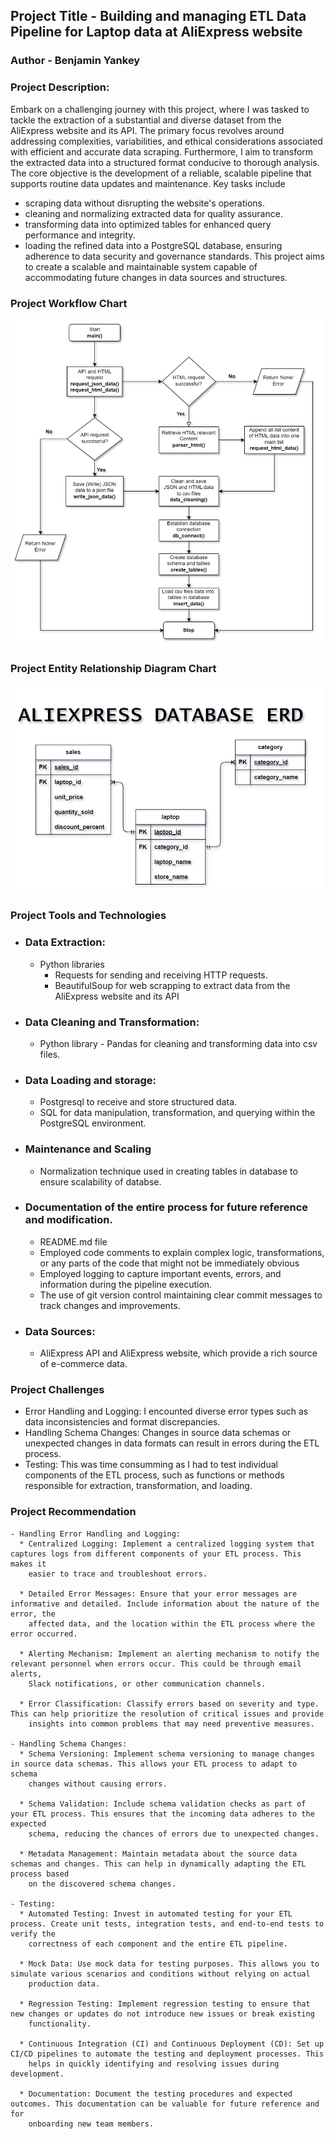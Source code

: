 ## Project Title - Building and managing ETL Data Pipeline for Laptop data at AliExpress website
  ### Author - Benjamin Yankey 
  
  ### Project Description: 
  Embark on a challenging journey with this project, where I was tasked to tackle the extraction of a substantial and diverse dataset from the AliExpress website and its API. The primary focus revolves around addressing complexities, variabilities, and ethical considerations associated with efficient and accurate data scraping. Furthermore, I aim to transform the extracted data into a structured format conducive to thorough analysis. The core objective is the development of a reliable, scalable pipeline that supports routine data updates and maintenance. 
  Key tasks include 
  - scraping data without disrupting the website's operations.
  - cleaning and normalizing extracted data for quality assurance.
  - transforming data into optimized tables for enhanced query performance and integrity.
  - loading the refined data into a PostgreSQL database, ensuring adherence to data security and governance standards.
  This project aims to create a scalable and maintainable system capable of accommodating future changes in data sources and structures.

### Project Workflow Chart
  <img src="images/ALiExpress_Flow_Chart.jpg" alt="AliExpress flow chart" width="500"/>

### Project Entity Relationship Diagram Chart
  <img src="images/ALIEXPRESS ERD.jpg" alt="AliExpress ERD" width="500"/>

### Project Tools and Technologies
  - ### Data Extraction:
    *  Python libraries
       * Requests for sending and receiving  HTTP requests. 
       * BeautifulSoup for web scrapping to extract data from the AliExpress website and its API
  - ### Data Cleaning and Transformation:
    * Python library - Pandas for cleaning and transforming data into csv files.
  
  - ### Data Loading and storage:
    * Postgresql to receive and store structured data.
    * SQL for data manipulation, transformation, and querying within the PostgreSQL environment.
      
  - ### Maintenance and Scaling
    * Normalization technique used in creating tables in database to ensure scalability of databse.
      
  - ### Documentation of the entire process for future reference and modification.
    * README.md file
    * Employed code comments to explain complex logic, transformations, or any parts of the code that might not be immediately obvious
    * Employed logging to capture important events, errors, and information during the pipeline execution.
    * The use of git version control maintaining clear commit messages to track changes and improvements.
    
  - ### Data Sources:
    * AliExpress API and AliExpress website, which provide a rich source of e-commerce data.
### Project Challenges
  - Error Handling and Logging: I encounted diverse error types such as data inconsistencies and format discrepancies.
  - Handling Schema Changes: Changes in source data schemas or unexpected changes in data formats can result in errors during the ETL process.
  - Testing: This was time consumming as I had to test individual components of the ETL process, such as functions or methods responsible for extraction, transformation, and loading.
### Project Recommendation
    - Handling Error Handling and Logging:
      * Centralized Logging: Implement a centralized logging system that captures logs from different components of your ETL process. This makes it 
        easier to trace and troubleshoot errors.

      * Detailed Error Messages: Ensure that your error messages are informative and detailed. Include information about the nature of the error, the 
        affected data, and the location within the ETL process where the error occurred.

      * Alerting Mechanism: Implement an alerting mechanism to notify the relevant personnel when errors occur. This could be through email alerts, 
        Slack notifications, or other communication channels.

      * Error Classification: Classify errors based on severity and type. This can help prioritize the resolution of critical issues and provide 
        insights into common problems that may need preventive measures.

    - Handling Schema Changes:
      * Schema Versioning: Implement schema versioning to manage changes in source data schemas. This allows your ETL process to adapt to schema 
        changes without causing errors.

      * Schema Validation: Include schema validation checks as part of your ETL process. This ensures that the incoming data adheres to the expected 
        schema, reducing the chances of errors due to unexpected changes.

      * Metadata Management: Maintain metadata about the source data schemas and changes. This can help in dynamically adapting the ETL process based 
        on the discovered schema changes.

    - Testing:
      * Automated Testing: Invest in automated testing for your ETL process. Create unit tests, integration tests, and end-to-end tests to verify the 
        correctness of each component and the entire ETL pipeline.

      * Mock Data: Use mock data for testing purposes. This allows you to simulate various scenarios and conditions without relying on actual 
        production data.

      * Regression Testing: Implement regression testing to ensure that new changes or updates do not introduce new issues or break existing 
        functionality.

      * Continuous Integration (CI) and Continuous Deployment (CD): Set up CI/CD pipelines to automate the testing and deployment processes. This 
        helps in quickly identifying and resolving issues during development.

      * Documentation: Document the testing procedures and expected outcomes. This documentation can be valuable for future reference and for 
        onboarding new team members.




